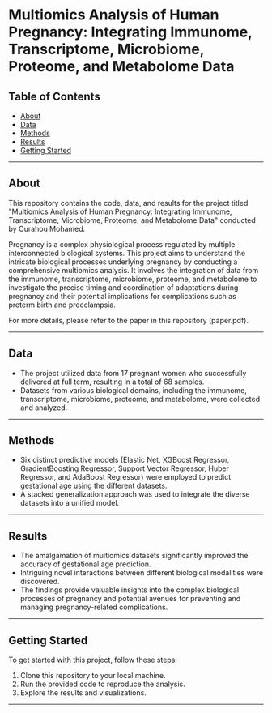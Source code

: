 # Multiomics Analysis of Human Pregnancy: Integrating Immunome, Transcriptome, Microbiome, Proteome, and Metabolome Data



## Table of Contents

- [About](#about)
- [Data](#data)
- [Methods](#methods)
- [Results](#results)
- [Getting Started](#getting-started)
---

## About

This repository contains the code, data, and results for the project titled "Multiomics Analysis of Human Pregnancy: Integrating Immunome, Transcriptome, Microbiome, Proteome, and Metabolome Data" conducted by Ourahou Mohamed. 

Pregnancy is a complex physiological process regulated by multiple interconnected biological systems. This project aims to understand the intricate biological processes underlying pregnancy by conducting a comprehensive multiomics analysis. It involves the integration of data from the immunome, transcriptome, microbiome, proteome, and metabolome to investigate the precise timing and coordination of adaptations during pregnancy and their potential implications for complications such as preterm birth and preeclampsia. 

For more details, please refer to the paper in this repository (paper.pdf).

---

## Data

- The project utilized data from 17 pregnant women who successfully delivered at full term, resulting in a total of 68 samples.
- Datasets from various biological domains, including the immunome, transcriptome, microbiome, proteome, and metabolome, were collected and analyzed.

---

## Methods

- Six distinct predictive models (Elastic Net, XGBoost Regressor, GradientBoosting Regressor, Support Vector Regressor, Huber Regressor, and AdaBoost Regressor) were employed to predict gestational age using the different datasets.
- A stacked generalization approach was used to integrate the diverse datasets into a unified model.

---

## Results

- The amalgamation of multiomics datasets significantly improved the accuracy of gestational age prediction.
- Intriguing novel interactions between different biological modalities were discovered.
- The findings provide valuable insights into the complex biological processes of pregnancy and potential avenues for preventing and managing pregnancy-related complications.

---

## Getting Started

To get started with this project, follow these steps:

1. Clone this repository to your local machine.
2. Run the provided code to reproduce the analysis.
3. Explore the results and visualizations.

---



